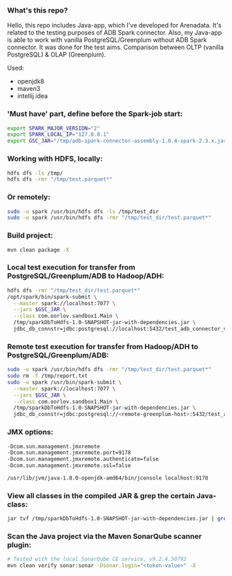 ### What's this repo?

Hello, this repo includes Java-app, which I've developed for Arenadata.
It's related to the testing purposes of ADB Spark connector.
Also, my Java-app is able to work with vanilla PostgreSQL/Greenplum without ADB Spark connector.
It was done for the test aims. Comparison between OLTP (vanilla PostgreSQL) & OLAP (Greenplum).

Used:
- openjdk8
- maven3
- intellij idea

### 'Must have' part, define before the Spark-job start:

```bash
export SPARK_MAJOR_VERSION="2"
export SPARK_LOCAL_IP="127.0.0.1"
export GSC_JAR="/tmp/adb-spark-connector-assembly-1.0.4-spark-2.3.x.jar"
```

### Working with HDFS, locally:
```bash
hdfs dfs -ls /tmp/
hdfs dfs -rmr "/tmp/test.parquet*"
```

### Or remotely:
```bash
sudo -u spark /usr/bin/hdfs dfs -ls /tmp/test_dir
sudo -u spark /usr/bin/hdfs dfs -rmr "/tmp/test_dir/test.parquet*"
```

### Build project:
```bash
mvn clean package -X
```

### Local test execution for transfer from PostgreSQL/Greenplum/ADB to Hadoop/ADH:
```bash
hdfs dfs -rmr "/tmp/test_dir/test.parquet*"
/opt/spark/bin/spark-submit \
  --master spark://localhost:7077 \
  --jars $GSC_JAR \
  --class com.oorlov.sandbox1.Main \
  /tmp/sparkDbToHdfs-1.0-SNAPSHOT-jar-with-dependencies.jar \
  jdbc_db_connstr=jdbc:postgresql://localhost:5432/test_adb_connector_v1 db_user=<user> db_pwd=<pwd> db_test_schema=public db_import_table=test_table db_export_table=export_test_table db_count_alias=total_count db_driver=org.postgresql.Driver hdfs_host=hdfs://localhost:9000 hdfs_input_path=/tmp/test_dir hdfs_output_path=/tmp/test_dir/test.parquet tool_action=fromhdfstordbms spark_app_name=DbToHdfsTransfers slice_delta_value=500 spark_master_host=local[*]
```

### Remote test execution for transfer from Hadoop/ADH to PostgreSQL/Greenplum/ADB:
```bash
sudo -u spark /usr/bin/hdfs dfs -rmr "/tmp/test_dir/test.parquet*"
sudo rm -f /tmp/report.txt
sudo -u spark /usr/bin/spark-submit \
  --master spark://localhost:7077 \
  --jars $GSC_JAR \
  --class com.oorlov.sandbox1.Main \
  /tmp/sparkDbToHdfs-1.0-SNAPSHOT-jar-with-dependencies.jar \
  jdbc_db_connstr=jdbc:postgresql://<remote-greenplum-host>:5432/test_adb_connector_v1 db_user=<user> db_pwd=<pwd> db_test_schema=public db_import_table=test_table db_export_table=export_test_table db_count_alias=total_count db_driver=org.postgresql.Driver use_adb_connector=true hdfs_host=hdfs://localhost:9000 hdfs_input_path=/tmp/test_dir hdfs_output_path=/tmp/test_dir/test.parquet tool_action=fromhdfstordbms spark_app_name=DbToHdfsTransfers slice_delta_value=25000 spark_master_host=local[*]
```

### JMX options:
```bash
-Dcom.sun.management.jmxremote
-Dcom.sun.management.jmxremote.port=9178
-Dcom.sun.management.jmxremote.authenticate=false
-Dcom.sun.management.jmxremote.ssl=false

/usr/lib/jvm/java-1.8.0-openjdk-amd64/bin/jconsole localhost:9178
```

### View all classes in the compiled JAR & grep the certain Java-class:
```bash
jar tvf /tmp/sparkDbToHdfs-1.0-SNAPSHOT-jar-with-dependencies.jar | grep -in "oorlov"
```

### Scan the Java project via the Maven SonarQube scanner plugin:
```bash
# Tested with the local SonarQube CE service, v9.2.4.50792
mvn clean verify sonar:sonar -Dsonar.login="<token-value>" -X
```
